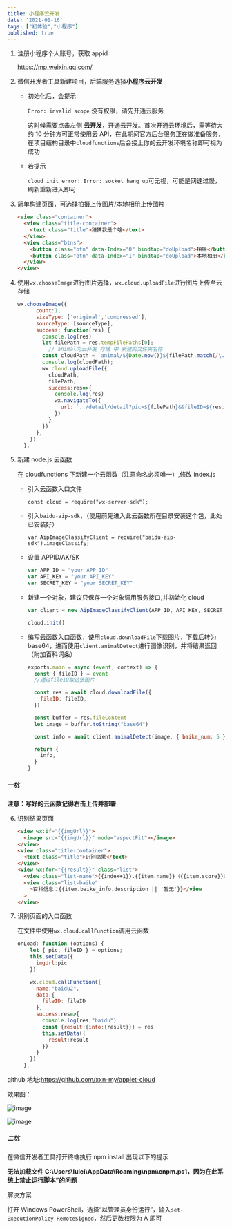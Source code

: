```yaml
---
title: 小程序云开发
date: '2021-01-16'
tags: ["初体验","小程序"]
published: true
---
```


1. 注册小程序个人账号，获取 appid

   https://mp.weixin.qq.com/

2. 微信开发者工具新建项目，后端服务选择**小程序云开发**

   - 初始化后，会提示

     `Error: invalid scope` 没有权限，请先开通云服务

     这时候需要点击左侧 **云开发**，开通云开发。首次开通云环境后，需等待大约 10 分钟方可正常使用云 API，在此期间官方后台服务正在做准备服务，在项目结构目录中`cloudfunctions`后会接上你的云开发环境名称即可视为成功

   - 若提示

     `cloud init error: Error: socket hang up`可无视，可能是网速过慢，刷新重新进入即可

3. 简单构建页面，可选择拍摄上传图片/本地相册上传图片

   ```html
   <view class="container">
     <view class="title-container">
       <text class="title">猜猜我是个啥</text>
     </view>
     <view class="btns">
       <button class="btn" data-Index="0" bindtap="doUpload">拍摄</button>
       <button class="btn" data-Index="1" bindtap="doUpload">本地相册</button>
     </view>
   </view>
   ```

4. 使用`wx.chooseImage`进行图片选择，`wx.cloud.uploadFile`进行图片上传至云存储

   ```js
   wx.chooseImage({
         count:1,
         sizeType: ['original','compressed'],
         sourceType: [sourceType],
         success: function(res) {
           console.log(res)
           let filePath = res.tempFilePaths[0];
             // animal为云开发 存储 中 新建的文件夹名称
           const cloudPath = `animal/${Date.now()}${filePath.match(/\.[^.]+?$/)}`
           console.log(cloudPath);
           wx.cloud.uploadFile({
             cloudPath,
             filePath,
             success:res=>{
               console.log(res)
               wx.navigateTo({
                 url: `../detail/detail?pic=${filePath}&&fileID=${res.fileID}`
               })
             }
           })
         },
       })
     },
   ```

5. 新建 node.js 云函数

   在 cloudfunctions 下新建一个云函数（注意命名必须唯一）,修改 index.js

   - 引入云函数入口文件

     `const cloud = require("wx-server-sdk");`

   - 引入`baidu-aip-sdk`，（使用前先进入此云函数所在目录安装这个包，此处已安装好）

     `var AipImageClassifyClient = require("baidu-aip-sdk").imageClassify;`

   - 设置 APPID/AK/SK

     ```js
     var APP_ID = "your APP_ID"
     var API_KEY = "your API_KEY"
     var SECRET_KEY = "your SECRET_KEY"
     ```

   - 新建一个对象，建议只保存一个对象调用服务接口,并初始化 cloud

     ```js
     var client = new AipImageClassifyClient(APP_ID, API_KEY, SECRET_KEY)

     cloud.init()
     ```

   - 编写云函数入口函数，使用`cloud.downloadFile`下载图片，下载后转为 base64，进而使用`client.animalDetect`进行图像识别，并将结果返回（附加百科词条）

     ```js
     exports.main = async (event, context) => {
       const { fileID } = event
       //通过fileID取这张图片

       const res = await cloud.downloadFile({
         fileID: fileID,
       })

       const buffer = res.fileContent
       let image = buffer.toString("base64")

       const info = await client.animalDetect(image, { baike_num: 5 })

       return {
         info,
       }
     }
     ```

##### 一坑

**注意：写好的云函数记得右击上传并部署**

6. 识别结果页面

   ```html
   <view wx:if="{{imgUrl}}">
     <image src="{{imgUrl}}" mode="aspectFit"></image>
   </view>
   <view class="title-container">
     <text class="title">识别结果</text>
   </view>
   <view wx:for="{{result}}" class="list">
     <view class="list-name">{{index+1}}.{{item.name}}（{{item.score}}）</view>
     <view class="list-baike"
       >百科信息：{{item.baike_info.description || '暂无'}}</view
     >
   </view>
   ```

7. 识别页面的入口函数

   在文件中使用`wx.cloud.callFunction`调用云函数

   ```js
   onLoad: function (options) {
       let { pic, fileID } = options;
       this.setData({
         imgUrl:pic
       })

       wx.cloud.callFunction({
         name:"baidu2",
         data:{
           fileID: fileID
         },
         success:res=>{
           console.log(res,"baidu")
           const {result:{info:{result}}} = res
           this.setData({
             result:result
           })
         }
       })
     },
   ```

github 地址:https://github.com/xxn-my/applet-cloud

效果图：

![image](./success.png)

![image](./result.png)

##### 二坑

在微信开发者工具打开终端执行 npm install 出现以下的提示

**无法加载文件 C:\Users\lulei\AppData\Roaming\npm\cnpm.ps1，因为在此系统上禁止运行脚本”的问题**

解决方案

打开 Windows PowerShell，选择“以管理员身份运行”，输入`set-ExecutionPolicy RemoteSigned`，然后更改权限为 A 即可

